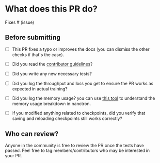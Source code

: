 <!--
IMPORTANT: If this PR targets the `main` branch, it must come from the `dev` branch.
PRs to main from other branches will be rejected.
-->

# What does this PR do?

<!--
Congratulations! You've made it this far! You're not quite done yet though.

Once merged, your PR is going to appear in the release notes with the title you set, so make sure it's a great title that fully reflects the extent of your awesome contribution.

Then, please replace this with a description of the change and which issue is fixed (if applicable). Please also include relevant motivation and context. List any dependencies (if any) that are required for this change.

Once you're done, someone will review your PR shortly (see the section "Who can review?" below to tag some potential reviewers). They may suggest changes to make the code even better. If no one reviewed your PR after a week has passed, don't hesitate to post a new comment @-mentioning the same persons---sometimes notifications get lost.
-->

<!-- Remove if not applicable -->

Fixes # (issue)


## Before submitting
- [ ] This PR fixes a typo or improves the docs (you can dismiss the other checks if that's the case).
- [ ] Did you read the [contributor guidelines](https://github.com/huggingface/nanotron/blob/main/CONTRIBUTING.md#submitting-a-new-issue-or-feature-request)?
- [ ] Did you write any new necessary tests?
- [ ] Did you log the throughput and loss you get to ensure the PR works as expected in actual training?
- [ ] Did you log the memory usage? you can use [this tool](https://huggingface.co/spaces/nanotron/predict_memory) to understand the memory usage breakdown in nanotron.
- [ ] If you modified anything related to checkpoints, did you verify that saving and reloading checkpoints still works correctly?



## Who can review?

Anyone in the community is free to review the PR once the tests have passed. Feel free to tag
members/contributors who may be interested in your PR.

<!-- Your PR will be replied to more quickly if you can figure out the right person to tag with @ -->
